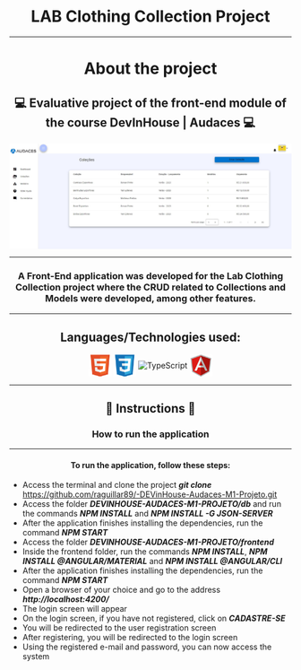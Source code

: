 <h1 align="center"> LAB Clothing Collection Project </h1>
<hr>
<h1 align="center"> About the project </h1>
<h2 align="center"> 💻 Evaluative project of the front-end module of the course DevInHouse | Audaces 💻 </h2>
<img align="center" src="/frontend/src/assets/aud1.jpg">
<hr>
<h3 align="center"> A Front-End application was developed for the Lab Clothing Collection project where the CRUD related to Collections and Models were developed, among other features. </h3>
<hr>
<h2 align="center"> Languages/Technologies used: </h2>
<div style="display: inline_block" align="center">
  <img align="center" alt="HTML" height="40" width="40" src="https://raw.githubusercontent.com/devicons/devicon/master/icons/html5/html5-original.svg">
  <img align="center" alt="CSS" height="40" width="40" src="https://raw.githubusercontent.com/devicons/devicon/master/icons/css3/css3-original.svg"> 
  <img align="center" alt="TypeScript" height="40" width="40" src="https://cdn.jsdelivr.net/gh/devicons/devicon/icons/typescript/typescript-original.svg">
  <img align="center" alt="Angular" height="40" width="40" src="https://raw.githubusercontent.com/devicons/devicon/master/icons/angularjs/angularjs-original.svg">
</div> 
<hr>
<h2 align="center"> 🔧 Instructions 🔧 </h2>
<h3 align="center"> How to run the application </h3>
<hr>
<h4 align="center"> To run the application, follow these steps: </h4>

* Access the terminal and clone the project ***git clone*** https://github.com/raguillar89/-DEVinHouse-Audaces-M1-Projeto.git
* Access the folder ***DEVINHOUSE-AUDACES-M1-PROJETO/db*** and run the commands ***NPM INSTALL*** and ***NPM INSTALL -G JSON-SERVER***
* After the application finishes installing the dependencies, run the command ***NPM START***
* Access the folder ***DEVINHOUSE-AUDACES-M1-PROJETO/frontend***
* Inside the frontend folder, run the commands ***NPM INSTALL***, ***NPM INSTALL @ANGULAR/MATERIAL*** and ***NPM INSTALL @ANGULAR/CLI***
* After the application finishes installing the dependencies, run the command ***NPM START***
* Open a browser of your choice and go to the address ***http://localhost:4200/***
* The login screen will appear
* On the login screen, if you have not registered, click on ***CADASTRE-SE***
* You will be redirected to the user registration screen
* After registering, you will be redirected to the login screen
* Using the registered e-mail and password, you can now access the system
